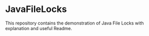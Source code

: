 # JavaFileLocks
This repository contains the demonstration of Java File Locks with explanation and useful Readme.
